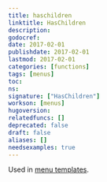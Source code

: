 ```yaml
---
title: haschildren
linktitle: HasChildren
description:
godocref:
date: 2017-02-01
publishdate: 2017-02-01
lastmod: 2017-02-01
categories: [functions]
tags: [menus]
toc:
ns:
signature: ["HasChildren"]
workson: [menus]
hugoversion:
relatedfuncs: []
deprecated: false
draft: false
aliases: []
needsexamples: true
---
```


Used in [menu templates](/templates/menu-templates/).
